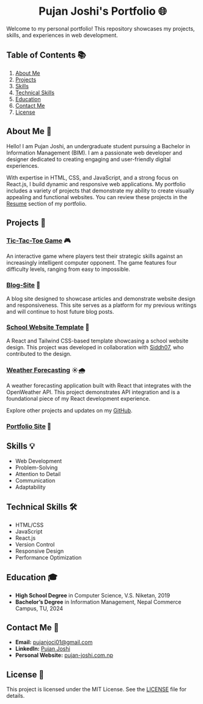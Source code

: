 <h1 align="center"> Pujan Joshi's Portfolio 🌐</h1>

Welcome to my personal portfolio! This repository showcases my projects, skills, and experiences in web development.

## Table of Contents 📚

1. [About Me](#about-me)
2. [Projects](#projects)
3. [Skills](#skills)
4. [Technical Skills](#technical-skills)
5. [Education](#education)
6. [Contact Me](#contact-me)
7. [License](#license)

## About Me 👋

Hello! I am Pujan Joshi, an undergraduate student pursuing a Bachelor in Information Management (BIM). I am a passionate web developer and designer dedicated to creating engaging and user-friendly digital experiences.

With expertise in HTML, CSS, and JavaScript, and a strong focus on React.js, I build dynamic and responsive web applications. My portfolio includes a variety of projects that demonstrate my ability to create visually appealing and functional websites. You can review these projects in the [Resume](https://pujan-jochi.com.np/resume.html) section of my portfolio.

## Projects 🚀

### [Tic-Tac-Toe Game](https://pujan-joshi.com.np/assets/tictactoe/Index.html) 🎮
An interactive game where players test their strategic skills against an increasingly intelligent computer opponent. The game features four difficulty levels, ranging from easy to impossible.

### [Blog-Site](https://pujanjoci.github.io/blog-site/) 📝
A blog site designed to showcase articles and demonstrate website design and responsiveness. This site serves as a platform for my previous writings and will continue to host future blog posts.

### [School Website Template](https://pujanjoci.github.io/School/) 🏫
A React and Tailwind CSS-based template showcasing a school website design. This project was developed in collaboration with [Siddh07](https://github.com/Siddh07), who contributed to the design.

### [Weather Forecasting](https://pujanjoci.github.io/weather-app/) ☀️🌧️
A weather forecasting application built with React that integrates with the OpenWeather API. This project demonstrates API integration and is a foundational piece of my React development experience.

Explore other projects and updates on my [GitHub](https://github.com/pujanjoci).

### [Portfolio Site](https://pujan-joshi.com.np/) 🌟

## Skills 💡

- Web Development
- Problem-Solving
- Attention to Detail
- Communication
- Adaptability

## Technical Skills 🛠️

- HTML/CSS
- JavaScript
- React.js
- Version Control
- Responsive Design
- Performance Optimization

## Education 🎓

- **High School Degree** in Computer Science, V.S. Niketan, 2019
- **Bachelor’s Degree** in Information Management, Nepal Commerce Campus, TU, 2024

## Contact Me 📧

- **Email:** [pujanjoci01@gmail.com](mailto:pujanjoci01@gmail.com)
- **LinkedIn:** [Pujan Joshi](https://www.linkedin.com/in/pujan-joshi-b811071a1/)
- **Personal Website:** [pujan-joshi.com.np](https://pujan-joshi.com.np)

## License 📝

This project is licensed under the MIT License. See the [LICENSE](LICENSE) file for details.
